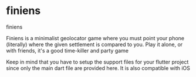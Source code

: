 # finiens
finiens

Finiens is a minimalist geolocator game where you must point your phone (literally) where the given settlement is compared to you.
Play it alone, or with friends, it's a good time-killer and party game

Keep in mind that you have to setup the support files for your flutter project since only the main dart file are provided here.
It is also compatible with iOS
